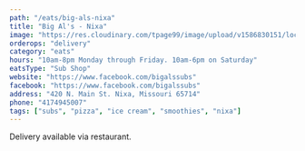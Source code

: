 ```yaml
---
path: "/eats/big-als-nixa"
title: "Big Al's - Nixa"
image: "https://res.cloudinary.com/tpage99/image/upload/v1586830151/local417eats/local417eatslogo.png"
orderops: "delivery"
category: "eats"
hours: "10am-8pm Monday through Friday. 10am-6pm on Saturday"
eatsType: "Sub Shop"
website: "https://www.facebook.com/bigalssubs"
facebook: "https://www.facebook.com/bigalssubs"
address: "420 N. Main St. Nixa, Missouri 65714"
phone: "4174945007"
tags: ["subs", "pizza", "ice cream", "smoothies", "nixa"]
---
```


Delivery available via restaurant.
